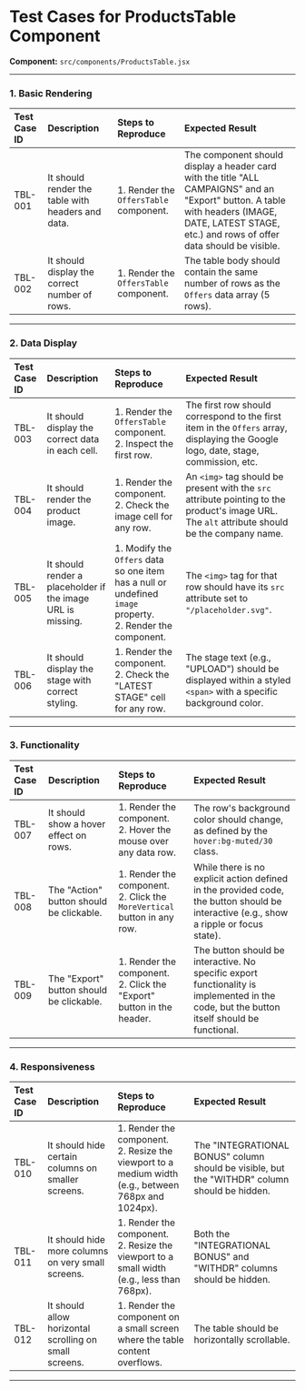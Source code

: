 
# Test Cases for ProductsTable Component

**Component:** `src/components/ProductsTable.jsx`

---

### 1. Basic Rendering

| Test Case ID | Description | Steps to Reproduce | Expected Result |
| :--- | :--- | :--- | :--- |
| TBL-001 | It should render the table with headers and data. | 1. Render the `OffersTable` component. | The component should display a header card with the title "ALL CAMPAIGNS" and an "Export" button. A table with headers (IMAGE, DATE, LATEST STAGE, etc.) and rows of offer data should be visible. |
| TBL-002 | It should display the correct number of rows. | 1. Render the `OffersTable` component. | The table body should contain the same number of rows as the `Offers` data array (5 rows). |

---

### 2. Data Display

| Test Case ID | Description | Steps to Reproduce | Expected Result |
| :--- | :--- | :--- | :--- |
| TBL-003 | It should display the correct data in each cell. | 1. Render the `OffersTable` component. <br> 2. Inspect the first row. | The first row should correspond to the first item in the `Offers` array, displaying the Google logo, date, stage, commission, etc. |
| TBL-004 | It should render the product image. | 1. Render the component. <br> 2. Check the image cell for any row. | An `<img>` tag should be present with the `src` attribute pointing to the product's image URL. The `alt` attribute should be the company name. |
| TBL-005 | It should render a placeholder if the image URL is missing. | 1. Modify the `Offers` data so one item has a null or undefined `image` property. <br> 2. Render the component. | The `<img>` tag for that row should have its `src` attribute set to `"/placeholder.svg"`. |
| TBL-006 | It should display the stage with correct styling. | 1. Render the component. <br> 2. Check the "LATEST STAGE" cell for any row. | The stage text (e.g., "UPLOAD") should be displayed within a styled `<span>` with a specific background color. |

---

### 3. Functionality

| Test Case ID | Description | Steps to Reproduce | Expected Result |
| :--- | :--- | :--- | :--- |
| TBL-007 | It should show a hover effect on rows. | 1. Render the component. <br> 2. Hover the mouse over any data row. | The row's background color should change, as defined by the `hover:bg-muted/30` class. |
| TBL-008 | The "Action" button should be clickable. | 1. Render the component. <br> 2. Click the `MoreVertical` button in any row. | While there is no explicit action defined in the provided code, the button should be interactive (e.g., show a ripple or focus state). |
| TBL-009 | The "Export" button should be clickable. | 1. Render the component. <br> 2. Click the "Export" button in the header. | The button should be interactive. No specific export functionality is implemented in the code, but the button itself should be functional. |

---

### 4. Responsiveness

| Test Case ID | Description | Steps to Reproduce | Expected Result |
| :--- | :--- | :--- | :--- |
| TBL-010 | It should hide certain columns on smaller screens. | 1. Render the component. <br> 2. Resize the viewport to a medium width (e.g., between 768px and 1024px). | The "INTEGRATIONAL BONUS" column should be visible, but the "WITHDR" column should be hidden. |
| TBL-011 | It should hide more columns on very small screens. | 1. Render the component. <br> 2. Resize the viewport to a small width (e.g., less than 768px). | Both the "INTEGRATIONAL BONUS" and "WITHDR" columns should be hidden. |
| TBL-012 | It should allow horizontal scrolling on small screens. | 1. Render the component on a small screen where the table content overflows. | The table should be horizontally scrollable. |

---
